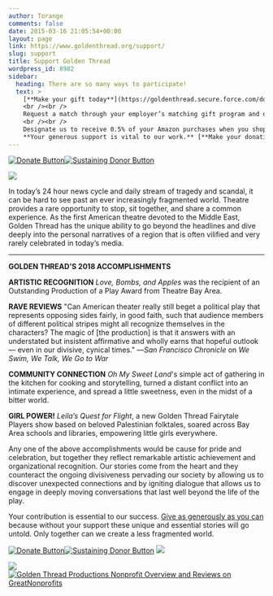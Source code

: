 ```yaml
---
author: Torange
comments: false
date: 2015-03-16 21:05:54+00:00
layout: page
link: https://www.goldenthread.org/support/
slug: support
title: Support Golden Thread
wordpress_id: 8982
sidebar:
  heading: There are so many ways to participate!
  text: >
    [**Make your gift today**](https://goldenthread.secure.force.com/donate/?dfId=a0nj0000003z3ikAAA).	
    <br /><br />
    Request a match through your employer’s matching gift program and double your gift!
    <br /><br />
    Designate us to receive 0.5% of your Amazon purchases when you shop through [**smile.amazon.com**](http://smile.amazon.com).<br /><br />
    **Your generous support is vital to our work.** [**Make your donation today.**](https://goldenthread.secure.force.com/donate/?dfId=a0nf100000eMbmuAAC)
---
```


[![Donate Button](/img/archive/2015/03/Donate-Button-400.jpg)](https://goldenthread.secure.force.com/donate/?dfId=a0nj0000003z3ikAAA)[![Sustaining Donor Button](/img/archive/2015/03/Donate-Button-Sustaining-400.jpg)](https://goldenthread.secure.force.com/donate/?dfId=a0nf100000eMbl8AAC)

![](/img/archive/2015/03/20thAnniversary-Line-1024x36.jpg)

In today’s 24 hour news cycle and daily stream of tragedy and scandal, it can be hard to see past an ever increasingly fragmented world. Theatre provides a rare opportunity to stop, sit together, and share a common experience. As the first American theatre devoted to the Middle East, Golden Thread has the unique ability to go beyond the headlines and dive deeply into the personal narratives of a region that is often vilified and very rarely celebrated in today’s media.

* * *

**GOLDEN THREAD'S 2018 ACCOMPLISHMENTS**

**ARTISTIC RECOGNITION**
_Love, Bombs, and Apples_ was the recipient of an 
Outstanding Production of a Play Award from Theatre Bay Area.

**RAVE REVIEWS**
"Can American theater really still beget a political play that represents opposing sides fairly, in good faith, such that audience members of different political stripes might all recognize themselves in the characters? The magic of [the production] is that it answers with an understated but insistent affirmative and wholly earns that hopeful outlook — even in our divisive, cynical times." —_San Francisco Chronicle_ on _We Swim, We Talk, We Go to War_

**COMMUNITY CONNECTION**
_Oh My Sweet Land_'s simple act of gathering in the kitchen for cooking and storytelling, 
turned a distant conflict into an intimate experience, and spread a little sweetness, even in the midst of a bitter world.

**GIRL POWER!**
_Leila’s Quest for Flight_, a new Golden Thread Fairytale Players show based on beloved Palestinian folktales,
soared across Bay Area schools and libraries, empowering little girls everywhere.


Any one of the above accomplishments would be cause for pride and celebration, but together they reflect remarkable artistic achievement and organizational recognition. Our stories come from the heart and they counteract the ongoing divisiveness pervading our society by allowing us to discover unexpected connections and by igniting dialogue that allows us to engage in deeply moving conversations that last well beyond the life of the play.

Your contribution is essential to our success. [Give as generously as you can](https://goldenthread.secure.force.com/donate/?dfId=a0nj0000003z3ikAAA) because without your support these unique and essential stories will go untold. Only together can we create a less fragmented world.

[![Donate Button](/img/archive/2015/03/Donate-Button-400.jpg)](https://goldenthread.secure.force.com/donate/?dfId=a0nj0000003z3ikAAA)[![Sustaining Donor Button](/img/archive/2015/03/Donate-Button-Sustaining-400.jpg)](https://goldenthread.secure.force.com/donate/?dfId=a0nf100000eMbl8AAC)
![](/img/archive/2015/03/20thAnniversary-Line-1024x36.jpg)

[![](https://widgets.guidestar.org/gximage2?o=8177599&l=v4)](https://www.guidestar.org/profile/75-3009451)[![Golden Thread Productions Nonprofit Overview and Reviews on GreatNonprofits](https://cdn.greatnonprofits.org//img/2018-top-rated-awards-badge-embed.png?id=327909)](https://greatnonprofits.org/org/golden-thread-productions)